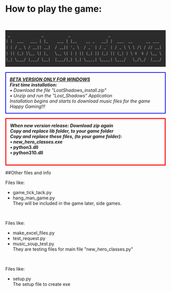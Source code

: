 
<h1>How to play the game:</h1>

<br />

![img_1.png](img_1.png)

 <p style="padding: 12px; border: 2px solid blue;"> <i>
<b><u>BETA VERSION ONLY FOR WINDOWS</u></b> <br />
<b>First time installation:</b> <br />
&#x2022; Download the file "LostShadows_install.zip" <br />
&#x2022; Unzip and run the "Lost_Shadows" Application <br />
Installation begins and starts to download music files for the game <br />
Happy Gaming!!!
<br/> </i> </p>


 <p style="padding: 12px; border: 3px solid red;"> <b><i>
When new version release: Download zip again <br />
Copy and replace lib folder, to your game folder <br />
Copy and replace these files, (to your game folder): <br />
&#x2022; new_hero_classes.exe <br /> </i> 
&#x2022; python3.dll <br />
&#x2022; python310.dll <br />
<br/> </b> </p>

##Other files and info <br /> 

Files like: <br /> 
* game_tick_tack.py <br />
* hang_man_game.py <br />
They will be included in the game later, side games.

<br />

Files like: <br /> 
* make_excel_files.py <br /> 
* test_request.py <br /> 
* music_soup_test.py <br /> 
They are testing files for main file "new_hero_classes.py"

<br />

Files like: <br /> 
* setup.py <br /> 
The setup file to create exe 





